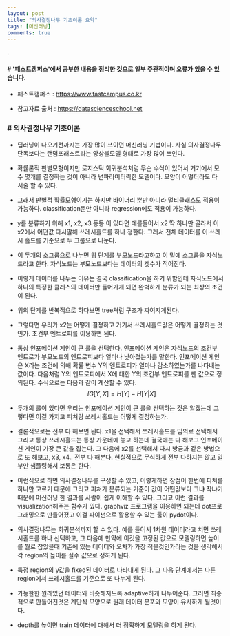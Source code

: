 ```yaml
---
layout: post
title: "의사결정나무 기초이론 요약"
tags: [머신러닝]
comments: true
---
```


.


#### # '패스트캠퍼스'에서 공부한 내용을 정리한 것으로 일부 주관적이며 오류가 있을 수 있습니다.

- 패스트캠퍼스 : https://www.fastcampus.co.kr

- 참고자료 출처 : https://datascienceschool.net

### # 의사결정나무 기초이론

- 딥러닝이 나오기전까지는 가장 많이 쓰이던 머신러닝 기법이다. 사실 의사결정나무 단독보다는 랜덤포래스트라는 앙상블모델 형태로 가장 많이 쓰인다.


- 확률론적 판별모형이지만 로지스틱 회귀분석처럼 무슨 수식이 있어서 거기에서 모수 몇개를 결정하는 것이 아니라 넌파라미터릭한 모델이다. 모양이 어떻더라도 다 서술 할 수 있다.


- 그래서 판별적 확률모형이기는 하지만 바이너리 뿐만 아니라 멀티클래스도 적용이 가능하다. classification뿐만 아니라 regression에도 적용이 가능하다. 


- y를 분류하기 위해 x1, x2, x3 등등 이 있다면 예를들어서 x2 딱 하나만 골라서 이 x2에서 어떤값 다시말해 쓰레시홀드를 하나 정한다. 그래서 전체 데이터를 이 쓰레시 홀드를 기준으로 두 그룹으로 나눈다.


- 이 두개의 소그룹으로 나누면 위 단계를 부모노드라고하고 이 밑에 소그룹을 자식노드라고 한다. 자식노드는 부모노드보다는 데이터의 갯수가 적어진다.


- 이렇게 데이터를 나누는 이유는 결국 classification을 하기 위함인데 자식노드에서 하나의 특정한 클래스의 데이터만 들어가게 되면 완벽하게 분류가 되는 최상의 조건이 된다.


- 위의 단계를 반복적으로 하다보면 tree처럼 구조가 짜여지게된다.


- 그렇다면 우리가 x2는 어떻게 결정하고 거기서 쓰레시홀드값은 어떻게 결정하는 것인가. 조건부 엔트로피를 이용하면 된다.


- 통상 인포메이션 게인이 큰 룰을 선택한다. 인포메이션 게인은 자식노드의 조건부 엔트로가 부모노드의 엔트로피보다 얼마나 낮아졌는가를 말한다. 인포메이션 게인은  X라는 조건에 의해 확률 변수 Y의 엔트로피가 얼마나 감소하였는가를 나타내는 값이다. 다음처럼 Y의 엔트로피에서 X에 대한 Y의 조건부 엔트로피를 뺀 값으로 정의된다. 수식으로는 다음과 같이 계산할 수 있다. $$\ IG[Y,X] = H[Y] - H[Y|X] $$


- 두개의 룰이 있다면 우리는 인포메이션 게인이 큰 룰을 선택하는 것은 알겠는데 그렇다면 이걸 가지고 피쳐랑 쓰레시홀드는 어떻게 결정하는가.


- 결론적으로는 전부 다 해보면 된다. x1을 선택해서 쓰레시홀드를 임의로 선택해서 그리고 통상 쓰레시홀드는 통상 가운데에 놓고 하는데 결국에는 다 해보고 인포메이션 게인이 가장 큰 값을 잡는다. 그 다음에 x2를 선택해서 다시 방금과 같은 방법으로 또 해보고, x3, x4.. 전부 다 해본다. 현실적으로 무식하게 전부 다하지는 않고 일부만 샘플링해서 보통은 한다.


- 이런식으로 하면 의사결정나무를 구성할 수 있고, 이렇게하면 장점이 한번에 피쳐를 하나만 고르기 때문에 그리고 피쳐가 분류되는 기준이 값이 어떤값보다 크냐 작냐기 때문에 머신러닝 한 결과를 사람이 쉽게 이해할 수 있다. 그리고 이런 결과를 visualization해주는 함수가 있다. graphviz 프로그램을 이용하면 되는데 dot프로그래밍으로 만들어졌고 이걸 파이썬으로 활용할 수 있는 툴이 pydot이다.

- 의사결정나무는 회귀분석까지 할 수 있다. 예를 들어서 1차원 데이터라고 치면 쓰레시홀드를 하나 선택하고, 그 다음에 만약에 이것을 고정된 값으로 모델링하면 높이를 뭘로 잡았을때 기존에 있는 데이터와 오차가 가장 적을것인가라는 것을 생각해서 각 region의 높이를 실수 값으로 정하게 된다. 


- 특정 region의 y값을 fixed된 데이터로 나타내게 된다. 그 다음 단계에서는 다른 region에서 쓰레시홀드를 기준으로 또 나누게 된다.


- 가능한한 원래있던 데이터와 비슷해지도록 adaptive하게 나누어준다. 그러면 최종적으로 만들어진것은 계단식 모양으로 원래 데이터 분포와 모양이 유사하게 될것이다.


- depth를 높이면 train 데이터에 대해서 더 정확하게 모델링을 하게 된다.

